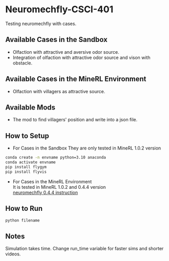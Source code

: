 # Neuromechfly-CSCI-401
Testing neuromechfly with cases.

## Available Cases in the Sandbox
- Olfaction with attractive and aversive odor source.
- Integration of olfaction with attractive odor source and vison with obstacle.

## Available Cases in the MineRL Environment
- Olfaction with villagers as attractive source.

## Available Mods
- The mod to find villagers' position and write into a json file.

## How to Setup

- For Cases in the Sandbox
They are only tested in MineRL 1.0.2 version
```sh
conda create -n envname python=3.10 anaconda
conda activate envname
pip install flygym
pip install flyvis
```

- For Cases in the MineRL Environment<br>
It is tested in MineRL 1.0.2 and 0.4.4 version
[neuromechfly 0.4.4 instruction](https://github.com/jason-s-yu/neuromechcraft)

## How to Run
```sh
python filename
```

## Notes
Simulation takes time. Change run_time variable for faster sims and shorter videos.
